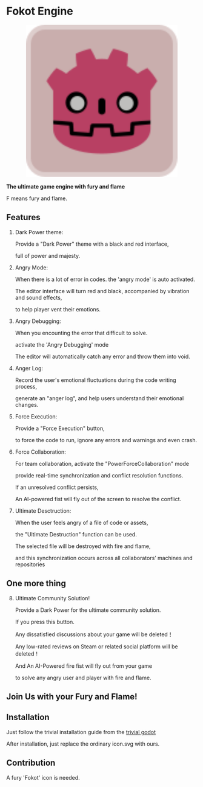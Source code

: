 # Fokot Engine

<p align="center">
  <a href="https://godotengine.org">
    <img src="icon.png" width="400" alt="Fokot Engine logo">
  </a>
</p>

**The ultimate game engine with fury and flame**

F means fury and flame.

## Features

1. Dark Power theme:

   Provide a "Dark Power" theme with a black and red interface,
   
   full of power and majesty.
   
3. Angry Mode:

   When there is a lot of error in codes. the 'angry mode' is auto activated.
   
   The editor interface will turn red and black, accompanied by vibration and sound effects,
   
   to help player vent their emotions.

4. Angry Debugging:

   When you encounting the error that difficult to solve.
   
   activate the 'Angry Debugging' mode
   
   The editor will automatically catch any error and throw them into void.

5. Anger Log:

   Record the user's emotional fluctuations during the code writing process,
   
   generate an "anger log", and help users understand their emotional changes.

6. Force Execution:

   Provide a "Force Execution" button,

   to force the code to run, ignore any errors and warnings and even crash.

7. Force Collaboration:

   For team collaboration, activate the "PowerForceCollaboration" mode

   provide real-time synchronization and conflict resolution functions.
   
   If an unresolved conflict persists,
   
   An AI-powered fist will fly out of the screen to resolve the conflict.

8. Ultimate Desctruction:

   When the user feels angry of a file of code or assets,

   the "Ultimate Destruction" function can be used.
   
   The selected file will be destroyed with fire and flame,
   
   and this synchronization occurs across all collaborators’ machines and repositories 

## One more thing

8. Ultimate Community Solution!

   Provide a Dark Power for the ultimate community solution.
   
   If you press this button.
   
   Any dissatisfied discussions about your game will be deleted！
   
   Any low-rated reviews on Steam or related social platform will be deleted！
   
   And An AI-Powered fire fist will fly out from your game
   
   to solve any angry user and player with fire and flame.
 

## Join Us with your Fury and Flame!

   
## Installation

Just follow the trivial installation guide from the [trivial godot](https://github.com/godotengine/godot)

After installation, just replace the ordinary icon.svg with ours.


## Contribution

A fury 'Fokot' icon is needed.

